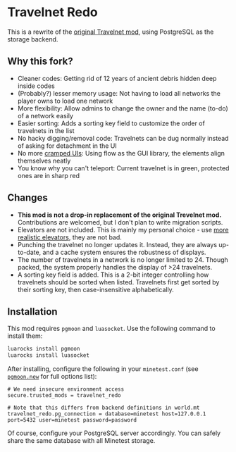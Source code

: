 # Travelnet Redo

This is a rewrite of the [original Travelnet mod](https://content.minetest.net/packages/mt-mods/travelnet/), using PostgreSQL as the storage backend.

## Why this fork?

* Cleaner codes: Getting rid of 12 years of ancient debris hidden deep inside codes
* (Probably?) lesser memory usage: Not having to load all networks the player owns to load one network
* More flexibility: Allow admins to change the owner and the name (to-do) of a network easily
* Easier sorting: Adds a sorting key field to customize the order of travelnets in the list
* No hacky digging/removal code: Travelnets can be dug normally instead of asking for detachment in the UI
* No more [cramped UIs](https://github.com/mt-mods/travelnet/issues/53): Using flow as the GUI library, the elements align themselves neatly
* You know why you can't teleport: Current travelnet is in green, protected ones are in sharp red

## Changes

* **This mod is not a drop-in replacement of the original Trevelnet mod.** Contributions are welcomed, but I don't plan to write migration scripts.
* Elevators are not included. This is mainly my personal choice - use [more realistic elevators](https://content.minetest.net/packages/shacknetisp/elevator/), they are not bad.
* Punching the travelnet no longer updates it. Instead, they are always up-to-date, and a cache system ensures the robustness of displays.
* The number of travelnets in a network is no longer limited to 24. Though packed, the system properly handles the display of >24 travelnets.
* A sorting key field is added. This is a 2-bit integer controlling how travelnets should be sorted when listed. Travelnets first get sorted by their sorting key, then case-insensitive alphabetically.

## Installation

This mod requires `pgmoon` and `luasocket`. Use the following command to install them:

```bash
luarocks install pgmoon
luarocks install luasocket
```

After installing, configure the following in your `minetest.conf` (see [`pgmoon.new`](https://github.com/leafo/pgmoon#newoptions) for full options list):

```text
# We need insecure environment access
secure.trusted_mods = travelnet_redo

# Note that this differs from backend definitions in world.mt
travelnet_redo.pg_connection = database=minetest host=127.0.0.1 port=5432 user=minetest password=password
```

Of course, configure your PostgreSQL server accordingly. You can safely share the same database with all Minetest storage.
